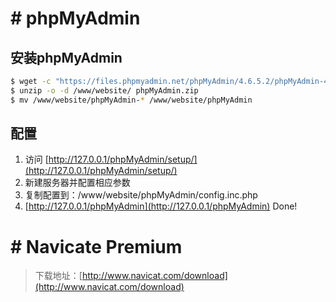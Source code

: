 # \# phpMyAdmin

## 安装phpMyAdmin

```bash
$ wget -c "https://files.phpmyadmin.net/phpMyAdmin/4.6.5.2/phpMyAdmin-4.6.5.2-all-languages.zip" -O "phpMyAdmin.zip"
$ unzip -o -d /www/website/ phpMyAdmin.zip
$ mv /www/website/phpMyAdmin-* /www/website/phpMyAdmin
```

## 配置

1. 访问 [http://127.0.0.1/phpMyAdmin/setup/](http://127.0.0.1/phpMyAdmin/setup/)
2. 新建服务器并配置相应参数
3. 复制配置到：/www/website/phpMyAdmin/config.inc.php
4. [http://127.0.0.1/phpMyAdmin](http://127.0.0.1/phpMyAdmin) Done!

# \# Navicate Premium

> 下载地址：[http://www.navicat.com/download](http://www.navicat.com/download)



